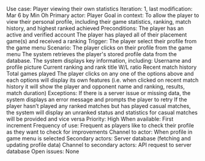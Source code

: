 Use case: Player viewing their own statistics
Iteration: 1, last modification: Mar 6 by Min Oh
Primary actor: Player
Goal in context: To allow the player to view their personal profile, including their game statistics, ranking, match history, and highest ranked achieved
Preconditions:
    The player has an active and verified account
    The player has played all of their placement game(s) and received a ranking
    Trigger: The player select their profile from the game menu
Scenario:
    The player clicks on their profile from the game menu
    The system retrieves the player's stored profile data from the database.
    The system displays key information, including:
    Username and profile picture
    Current ranking and rank title
    W/L ratio
    Recent match history
    Total games played
    The player clicks on any one of the options above and each options will display its own features (i.e. when clicked on recent match history it will show the player and opponent name and ranking, results, match duration)
Exceptions:
    If there is a server issue or missing data, the system displays an error message and prompts the player to retry
    If the player hasn’t played any ranked matches but has played casual matches, the system will display an unranked status and statistics for casual matches will be provided and vice versa
Priority: High
When available: First increment
Frequency of use: Frequent as players like to check their profile as they want to check for improvements
Channel to actor: When profile in game menu is selected
Secondary actors: Server database (fetching and updating profile data)
Channel to secondary actors: API request to server database
Open issues: None
